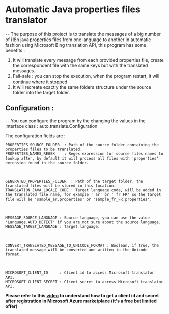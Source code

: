 # Automatic Java properties files translator
--
The purpose of this project is to translate the messages of a big number of i18n java properties files from one language to another in automatic fashion using Microsoft Bing translation API, this program has some benefits :

1. It will translate every message from each provided properties file, create the correspondent file with the same keys but with the translated messages.
2. Fail-safe : you can stop the execution, when the program restart, it will continue where it stopped.
3. It will recreate exactly the same folders structure under the source folder into the target folder.


## Configuration :
--
You can configure the program by the changing the values in the interface class : auto.translate.Configuration

The configuration fields are :

	PROPERTIES_SOURCE_FOLDER  : Path of the source folder containing the properties files to be translated.
	PROPERTIES_NAMES_REGEX    : Regex expression for source files names to lookup after, by default it will process all files with 'properties' extension found in the source folder.
&nbsp;

	GENERATED_PROPERTIES_FOLDER  : Path of the target folder, the translated files will be stored in this location.
	TRANSLATION_JAVA_LOCALE_CODE : Target language code, will be added in the translated file name, for example '_ar' or '_fr_FR' so the target file will be 'sample_ar.properties' or 'sample_fr_FR.properties'.
&nbsp;

	MESSAGE_SOURCE_LANGUAGE : Source language, you can use the value 'Language.AUTO_DETECT' if you are not sure about the source language.
	MESSAGE_TARGET_LANGUAGE : Target language.
&nbsp;

	CONVERT_TRANSLATED_MESSAGE_TO_UNICODE_FORMAT : Boolean, if true, the translated message will be converted and written in the Unicode format.
&nbsp;

	MICROSOFT_CLIENT_ID     : Client id to access Microsoft translator API. 
	MICROSOFT_CLIENT_SECRET : Client secret to access Microsoft translator API.
	
**Please refer to this [video](http://wordfast.fi/blog/cat-tools/2012/05/01/new-microsoft-translator-api-with-client-id-and-client-secret/) to understand how to get a client id and secret after registration in Microsoft Azure marketplace (it's a free but limited offer)**


	 
	 

